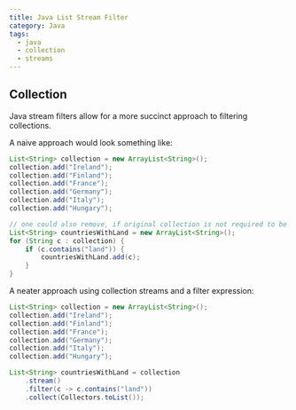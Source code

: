 ```yaml
---
title: Java List Stream Filter
category: Java
tags:
  - java
  - collection
  - streams
---
```


## Collection

Java stream filters allow for a more succinct approach to filtering collections.

A naive approach would look something like:

```java
List<String> collection = new ArrayList<String>();
collection.add("Ireland");
collection.add("Finland");
collection.add("France");
collection.add("Germany");
collection.add("Italy");
collection.add("Hungary");

// one could also remove, if original collection is not required to be immutable
List<String> countriesWithLand = new ArrayList<String>();
for (String c : collection) {
    if (c.contains("land")) {
        countriesWithLand.add(c);
    }
}
```

A neater approach using collection streams and a filter expression:

```java
List<String> collection = new ArrayList<String>();
collection.add("Ireland");
collection.add("Finland");
collection.add("France");
collection.add("Germany");
collection.add("Italy");
collection.add("Hungary");

List<String> countriesWithLand = collection
    .stream()
    .filter(c -> c.contains("land"))
    .collect(Collectors.toList());
```
